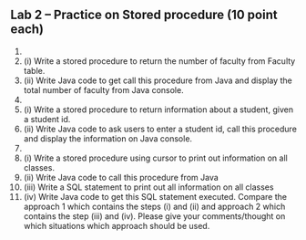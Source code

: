 ## Lab 2 – Practice on Stored procedure (10 point each)
1. 
2.   (i) Write a stored procedure to return the number of faculty from Faculty table.
3.   (ii) Write Java code to get call this procedure from Java and display the total number of
faculty from Java console.
4.
5.   (i) Write a stored procedure to return information about a student, given a student id.
6.   (ii) Write Java code to ask users to enter a student id, call this procedure and display the
information on Java console.
7.
8.   (i) Write a stored procedure using cursor to print out information on all classes.
9.   (ii) Write Java code to call this procedure from Java
10.   (iii) Write a SQL statement to print out all information on all classes
11.   (iv) Write Java code to get this SQL statement executed.
Compare the approach 1 which contains the steps (i) and (ii) and approach 2 which
contains the step (iii) and (iv). Please give your comments/thought on which situations
which approach should be used.
